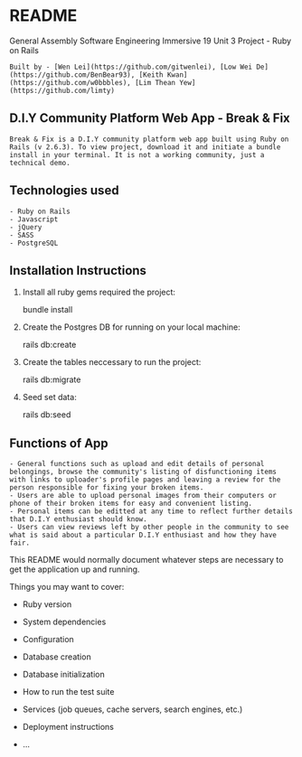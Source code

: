 # README

General Assembly Software Engineering Immersive 19
	Unit 3 Project - Ruby on Rails
	
	Built by - [Wen Lei](https://github.com/gitwenlei), [Low Wei De](https://github.com/BenBear93), [Keith Kwan](https://github.com/w0bbbles), [Lim Thean Yew](https://github.com/limty)

## D.I.Y Community Platform Web App - Break & Fix
	Break & Fix is a D.I.Y community platform web app built using Ruby on Rails (v 2.6.3). To view project, download it and initiate a bundle install in your terminal. It is not a working community, just a technical demo.

## Technologies used
	- Ruby on Rails
	- Javascript
	- jQuery
	- SASS
	- PostgreSQL

## Installation Instructions
1. Install all ruby gems required the project:

	bundle install

2. Create the Postgres DB for running on your local machine:

	rails db:create

3. Create the tables neccessary to run the project:

	rails db:migrate

4. Seed set data:

	rails db:seed

## Functions of App
	- General functions such as upload and edit details of personal belongings, browse the community's listing of disfunctioning items with links to uploader's profile pages and leaving a review for the person responsible for fixing your broken items.  
	- Users are able to upload personal images from their computers or phone of their broken items for easy and convenient listing.
	- Personal items can be editted at any time to reflect further details that D.I.Y enthusiast should know.
	- Users can view reviews left by other people in the community to see what is said about a particular D.I.Y enthusiast and how they have fair.
	
This README would normally document whatever steps are necessary to get the
application up and running.

Things you may want to cover:

* Ruby version

* System dependencies

* Configuration

* Database creation

* Database initialization

* How to run the test suite

* Services (job queues, cache servers, search engines, etc.)

* Deployment instructions

* ...